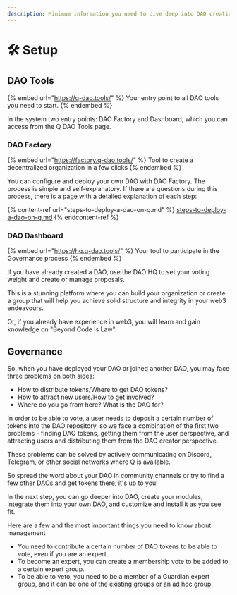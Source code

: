 ```yaml
---
description: Minimum information you need to dive deep into DAO creation and management.
---
```


# 🛠️ Setup

## DAO Tools

{% embed url="https://q-dao.tools/" %}
&#x20;Your entry point to all DAO tools you need to start.
{% endembed %}

In the system two entry points: DAO Factory and Dashboard, which you can access from the Q DAO Tools page.

### DAO Factory

{% embed url="https://factory.q-dao.tools/" %}
Tool to create a decentralized organization in a few clicks
{% endembed %}

You can configure and deploy your own DAO with DAO Factory. The process is simple and self-explanatory. If there are questions during this process, there is a page with a detailed explanation of each step:

{% content-ref url="steps-to-deploy-a-dao-on-q.md" %}
[steps-to-deploy-a-dao-on-q.md](steps-to-deploy-a-dao-on-q.md)
{% endcontent-ref %}

### DAO Dashboard

{% embed url="https://hq.q-dao.tools/" %}
Your tool to participate in the Governance process
{% endembed %}

If you have already created a DAO, use the DAO HQ to set your voting weight and create or manage proposals.

This is a stunning platform where you can build your organization or create a group that will help you achieve solid structure and integrity in your web3 endeavours.&#x20;

Or, if you already have experience in web3, you will learn and gain knowledge on "Beyond Code is Law".

## Governance

So, when you have deployed your DAO or joined another DAO, you may face three problems on both sides:&#x20;

* How to distribute tokens/Where to get DAO tokens?&#x20;
* How to attract new users/How to get involved?&#x20;
* Where do you go from here? What is the DAO for?&#x20;

In order to be able to vote, a user needs to deposit a certain number of tokens into the DAO repository, so we face a combination of the first two problems - finding DAO tokens, getting them from the user perspective, and attracting users and distributing them from the DAO creator perspective.&#x20;

These problems can be solved by actively communicating on Discord, Telegram, or other social networks where Q is available.&#x20;

So spread the word about your DAO in community channels or try to find a few other DAOs and get tokens there; it's up to you!&#x20;

In the next step, you can go deeper into DAO, create your modules, integrate them into your own DAO, and customize and install it as you see fit.&#x20;

Here are a few and the most important things you need to know about management&#x20;

* You need to contribute a certain number of DAO tokens to be able to vote, even if you are an expert.&#x20;
* To become an expert, you can create a membership vote to be added to a certain expert group.&#x20;
* To be able to veto, you need to be a member of a Guardian expert group, and it can be one of the existing groups or an ad hoc group.

&#x20;

